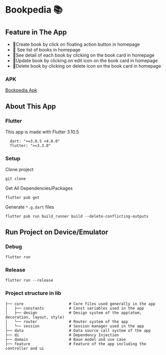 # Bookpedia 📚

## Feature in The App
- 📙Create book by click on floating action button in homepage
- 📒 See list of books in homepage
- 📘See detail of each book by clicking on the book card in homepage
- 📗Update book by clicking on edit icon on the book card in homepage
- 📕Delete book by clicking on delete icon on the book card in homepage

### APK
[Bookpedia Apk]()

## About This App

### Flutter
This app is made with Flutter 3.10.5
```
  dart: ">=3.0.5 <4.0.0"
  flutter: ">=3.3.0"
```

### Setup

Clone project
```
git clone 
```

Get All Dependencies/Packages
```
flutter pub get
```

Generate `*.g.dart` files
```
flutter pub run build_runner build --delete-conflicting-outputs
```

## Run Project on Device/Emulator

### Debug
```
flutter run
```

### Release
```
flutter run --release
```

### Project structure in lib
    ├── core                    # Core files used generally in the app 
    │   ├── constants           # Const variables used in the app
    │   ├── design              # Design system of the app(atom, decoration, layout, style)
    │   └── router              # Router system of the app
    │   └── session             # Session manager used in the app
    ├── data                    # Data source call system of the app
    ├── di                      # Dependency Injection
    ├── domain                  # Base model and use case
    ├── feature                 # Feature of the app including the controller and ui